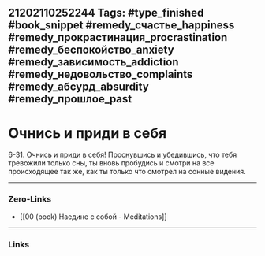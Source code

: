 21202110252244
Tags: #type_finished #book_snippet #remedy_счастье_happiness #remedy_прокрастинация_procrastination #remedy_беспокойство_anxiety #remedy_зависимость_addiction #remedy_недовольство_complaints #remedy_абсурд_absurdity #remedy_прошлое_past
---
# Очнись и приди в себя 

 6-31. Очнись и приди в себя! Проснувшись и убедившись, что тебя тревожили только сны, ты вновь пробудись и смотри на все происходящее так же, как ты только что смотрел на сонные видения. 

---
### Zero-Links
- [[00 (book) Наедине с собой - Meditations]]
---
### Links

